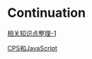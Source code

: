 # Continuation

[相关知识点整理-1](https://github.com/heyHuang/Continuation/issues/1#issue-368168055)  

[CPS和JavaScript](https://github.com/heyHuang/Continuation/issues/3)
